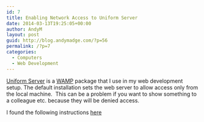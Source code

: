 ```yaml
---
id: 7
title: Enabling Network Access to Uniform Server
date: 2014-03-13T19:25:05+00:00
author: AndyM
layout: post
guid: http://blog.andymadge.com/?p=56
permalink: /?p=7
categories:
  - Computers
  - Web Development
---
```

<a target="_blank" href="http://www.uniformserver.com/">Uniform Server</a> is a <a target="_blank" href="http://en.wikipedia.org/wiki/WAMP">WAMP</a> package that I use in my web development setup. The default installation sets the web server to allow access only from the local machine.  This can be a problem if you want to show something to a colleague etc. because they will be denied access.

I found the following instructions [here](http://teachageek.com/2006/07/18/how-to-enable-the-uniform-server-for-public-access.aspx)